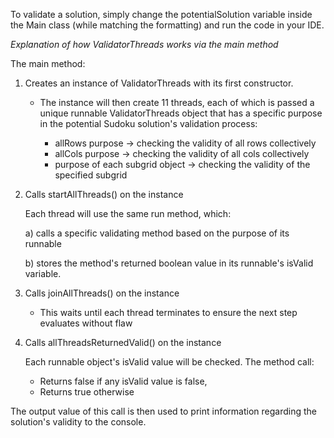 To validate a solution, simply change the potentialSolution variable 
inside the Main class (while matching the formatting)
and run the code in your IDE.

 *Explanation of how ValidatorThreads works via the main method*
 
 The main method:
 
  1) Creates an instance of ValidatorThreads with its first constructor.
  
      * The instance will then create 11 threads, each of which is passed a unique 
        runnable ValidatorThreads object that has a specific purpose in
        the potential Sudoku solution's validation process:

        * allRows purpose -> checking the validity of all rows collectively
        * allCols purpose -> checking the validity of all cols collectively
        * purpose of each subgrid object -> checking the validity of the specified subgrid
  
  2) Calls startAllThreads() on the instance
   
        Each thread will use the same run method, which:
    
        a) calls a specific validating method based on the purpose of its runnable

        b) stores the method's returned boolean value in its runnable's isValid variable.
  
  4) Calls joinAllThreads() on the instance
  	  
       * This waits until each thread terminates to ensure the next step evaluates without flaw
  
  5) Calls allThreadsReturnedValid() on the instance
  
     Each runnable object's isValid value will be checked. The method call:
       * Returns false if any isValid value is false, 
       * Returns true otherwise
  		
The output value of this call is then used to
print information regarding the solution's validity to the console.
